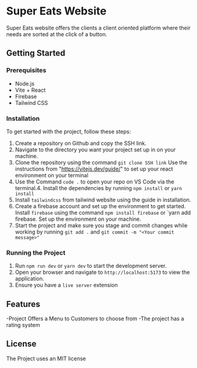# Super Eats Website

Super Eats website offers the clients a client oriented platform where their needs are sorted at the click of a button. 


## Getting Started


### Prerequisites

- Node.js
- Vite + React
- Firebase
- Tailwind CSS

### Installation


To get started with the project, follow these steps:

1. Create a repository on Github and copy the SSH link.
2. Navigate to the  directory you want your project set up in on your machine.
3. Clone the repository using the command `git clone SSH link`
Use the instructions from "https://vitejs.dev/guide/" to set up your react environment on your terminal
3. Use the Command `code .` to  open your repo on VS Code via the terminal.4. Install the dependencies by running `npm install` or `yarn install`
5. Install `tailwindcss` from tailwind website using the guide in installation.
6. Create a firebase account and set up the environment to get started. Install `firebase` using the command `npm install firebase` or `yarn add firebase. Set up the environment on your machine.
7. Start the project and make sure you stage and commit changes while working by running `git add .` and `git commit -m "<Your commit message>"`

### Running the Project
1. Run `npm run dev` or `yarn dev` to start the development server.
2. Open your browser and navigate to `http://localhost:5173` to view the application.
3. Ensure you have a `live server` extension


## Features

-Project Offers a Menu to Customers to choose from
-The project has a rating system

## License

The Project uses an MIT license

